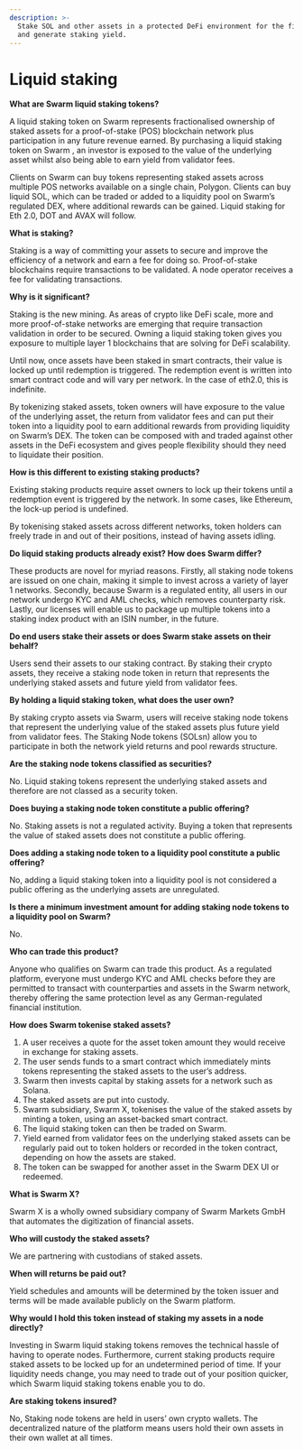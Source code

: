 ```yaml
---
description: >-
  Stake SOL and other assets in a protected DeFi environment for the first time
  and generate staking yield.
---
```


# Liquid staking

**What are Swarm liquid staking tokens?**

A liquid staking token on Swarm represents fractionalised ownership of staked assets for a proof-of-stake (POS) blockchain network plus participation in any future revenue earned. By purchasing a liquid staking token on Swarm , an investor is exposed to the value of the underlying asset whilst also being able to earn yield from validator fees.

Clients on Swarm can buy tokens representing staked assets across multiple POS networks available on a single chain, Polygon. Clients can buy liquid SOL, which can be traded or added to a liquidity pool on Swarm’s regulated DEX, where additional rewards can be gained. Liquid staking for Eth 2.0, DOT and AVAX will follow.

**What is staking?**

Staking is a way of committing your assets to secure and improve the efficiency of a network and earn a fee for doing so. Proof-of-stake blockchains require transactions to be validated. A node operator receives a fee for validating transactions.

**Why is it significant?**

Staking is the new mining. As areas of crypto like DeFi scale, more and more proof-of-stake networks are emerging that require transaction validation in order to be secured. Owning a liquid staking token gives you exposure to multiple layer 1 blockchains that are solving for DeFi scalability.

Until now, once assets have been staked in smart contracts, their value is locked up until redemption is triggered. The redemption event is written into smart contract code and will vary per network. In the case of eth2.0, this is indefinite.

By tokenizing staked assets, token owners will have exposure to the value of the underlying asset, the return from validator fees and can put their token into a liquidity pool to earn additional rewards from providing liquidity on Swarm’s DEX. The token can be composed with and traded against other assets in the DeFi ecosystem and gives people flexibility should they need to liquidate their position.

**How is this different to existing staking products?**

Existing staking products require asset owners to lock up their tokens until a redemption event is triggered by the network. In some cases, like Ethereum, the lock-up period is undefined.

By tokenising staked assets across different networks, token holders can freely trade in and out of their positions, instead of having assets idling.

**Do liquid staking products already exist? How does Swarm differ?**

These products are novel for myriad reasons. Firstly, all staking node tokens are issued on one chain, making it simple to invest across a variety of layer 1 networks. Secondly, because Swarm is a regulated entity, all users in our network undergo KYC and AML checks, which removes counterparty risk. Lastly, our licenses will enable us to package up multiple tokens into a staking index product with an ISIN number, in the future.

**Do end users stake their assets or does Swarm stake assets on their behalf?**

Users send their assets to our staking contract. By staking their crypto assets, they receive a staking node token in return that represents the underlying staked assets and future yield from validator fees.

**By holding a liquid staking token, what does the user own?**

By staking crypto assets via Swarm, users will receive staking node tokens that represent the underlying value of the staked assets plus future yield from validator fees. The Staking Node tokens (SOLsn) allow you to participate in both the network yield returns and pool rewards structure.

**Are the staking node tokens classified as securities?**

No. Liquid staking tokens represent the underlying staked assets and therefore are not classed as a security token.

**Does buying a staking node token constitute a public offering?**

No. Staking assets is not a regulated activity. Buying a token that represents the value of staked assets does not constitute a public offering.

**Does adding a staking node token to a liquidity pool constitute a public offering?**

No, adding a liquid staking token into a liquidity pool is not considered a public offering as the underlying assets are unregulated.

**Is there a minimum investment amount for adding staking node tokens to a liquidity pool on Swarm?**

No.

**Who can trade this product?**

Anyone who qualifies on Swarm can trade this product. As a regulated platform, everyone must undergo KYC and AML checks before they are permitted to transact with counterparties and assets in the Swarm network, thereby offering the same protection level as any German-regulated financial institution.

**How does Swarm tokenise staked assets?**

1. A user receives a quote for the asset token amount they would receive in exchange for staking assets.
2. The user sends funds to a smart contract which immediately mints tokens representing the staked assets to the user’s address.
3. Swarm then invests capital by staking assets for a network such as Solana.
4. The staked assets are put into custody.
5. Swarm subsidiary, Swarm X, tokenises the value of the staked assets by minting a token, using an asset-backed smart contract.
6. The liquid staking token can then be traded on Swarm.
7. Yield earned from validator fees on the underlying staked assets can be regularly paid out to token holders or recorded in the token contract, depending on how the assets are staked.
8. The token can be swapped for another asset in the Swarm DEX UI or redeemed.

**What is Swarm X?**

Swarm X is a wholly owned subsidiary company of Swarm Markets GmbH that automates the digitization of financial assets.

**Who will custody the staked assets?**

We are partnering with custodians of staked assets.

**When will returns be paid out?**

Yield schedules and amounts will be determined by the token issuer and terms will be made available publicly on the Swarm platform.

**Why would I hold this token instead of staking my assets in a node directly?**

Investing in Swarm liquid staking tokens removes the technical hassle of having to operate nodes. Furthermore, current staking products require staked assets to be locked up for an undetermined period of time. If your liquidity needs change, you may need to trade out of your position quicker, which Swarm liquid staking tokens enable you to do.

**Are staking tokens insured?**

No, Staking node tokens are held in users’ own crypto wallets. The decentralized nature of the platform means users hold their own assets in their own wallet at all times.
